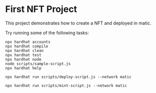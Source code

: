 # First NFT Project

This project demonstrates how to create a NFT and deployed in matic. 

Try running some of the following tasks:

```shell
npx hardhat accounts
npx hardhat compile
npx hardhat clean
npx hardhat test
npx hardhat node
node scripts/sample-script.js
npx hardhat help
```

```部署到Mumbai测试网
npx hardhat run scripts/deploy-script.js --network matic
```

```mint资产在IPFS上的NFT通证
npx hardhat run scripts/mint-script.js --network matic
```
